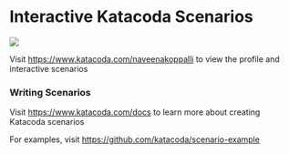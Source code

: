 # Interactive Katacoda Scenarios

[![](http://shields.katacoda.com/katacoda/naveenakoppalli/count.svg)](https://www.katacoda.com/naveenakoppalli "Get your profile on Katacoda.com")

Visit https://www.katacoda.com/naveenakoppalli to view the profile and interactive scenarios

### Writing Scenarios
Visit https://www.katacoda.com/docs to learn more about creating Katacoda scenarios

For examples, visit https://github.com/katacoda/scenario-example
